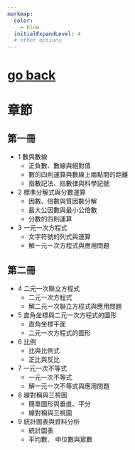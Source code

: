 ```yaml
---
markmap:
  color:
    - blue
  initialExpandLevel: 4
  # other options
---
```


# [go back](../index.html)
# 章節
## 第一冊
- 1 數與數線
  - 正負數、數線與絕對值
  - 數的四則運算與數線上兩點間的距離
  - 指數記法、指數律與科學記號
- 2 標準分解式與分數運算
  - 因數、倍數與質因數分解
  - 最大公因數與最小公倍數
  - 分數的四則運算
- 3 一元一次方程式
  - 文字符號的列式與運算
  - 解一元一次方程式與應用問題
## 第二冊
- 4 二元一次聯立方程式
  - 二元一次方程式
  - 解二元一次聯立方程式與應用問題
- 5 直角坐標與二元一次方程式的圖形
  - 直角坐標平面
  - 二元一次方程式的圖形
- 6 比例
  - 比與比例式
  - 正比與反比
- 7 一元一次不等式
  - 一元一次不等式
  - 解一元一次不等式與應用問題
- 8 線對稱與三視圖
  - 簡單圖形與垂直、平分
  - 線對稱與三視圖
- 9 統計圖表與資料分析
  - 統計圖表
  - 平均數、 中位數與眾數
